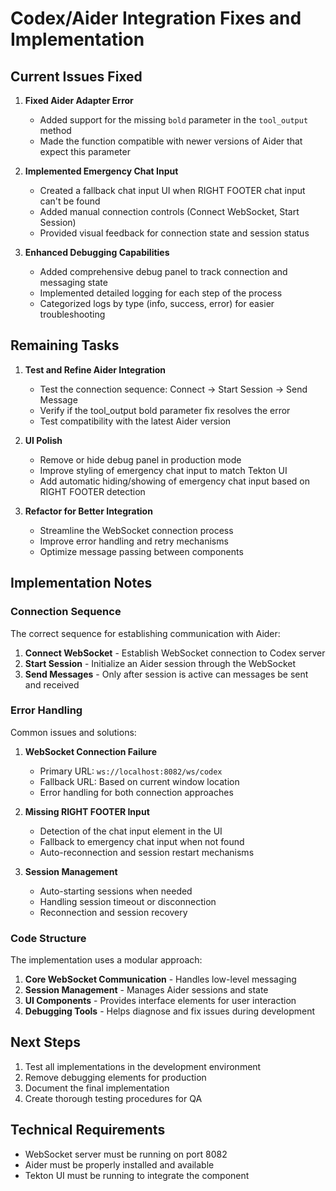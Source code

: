# Codex/Aider Integration Fixes and Implementation

## Current Issues Fixed

1. **Fixed Aider Adapter Error**
   - Added support for the missing `bold` parameter in the `tool_output` method
   - Made the function compatible with newer versions of Aider that expect this parameter

2. **Implemented Emergency Chat Input**
   - Created a fallback chat input UI when RIGHT FOOTER chat input can't be found
   - Added manual connection controls (Connect WebSocket, Start Session)
   - Provided visual feedback for connection state and session status

3. **Enhanced Debugging Capabilities**
   - Added comprehensive debug panel to track connection and messaging state
   - Implemented detailed logging for each step of the process
   - Categorized logs by type (info, success, error) for easier troubleshooting

## Remaining Tasks

1. **Test and Refine Aider Integration**
   - Test the connection sequence: Connect → Start Session → Send Message
   - Verify if the tool_output bold parameter fix resolves the error
   - Test compatibility with the latest Aider version

2. **UI Polish**
   - Remove or hide debug panel in production mode
   - Improve styling of emergency chat input to match Tekton UI
   - Add automatic hiding/showing of emergency chat input based on RIGHT FOOTER detection

3. **Refactor for Better Integration**
   - Streamline the WebSocket connection process
   - Improve error handling and retry mechanisms
   - Optimize message passing between components

## Implementation Notes

### Connection Sequence

The correct sequence for establishing communication with Aider:

1. **Connect WebSocket** - Establish WebSocket connection to Codex server
2. **Start Session** - Initialize an Aider session through the WebSocket
3. **Send Messages** - Only after session is active can messages be sent and received

### Error Handling

Common issues and solutions:

1. **WebSocket Connection Failure**
   - Primary URL: `ws://localhost:8082/ws/codex`
   - Fallback URL: Based on current window location
   - Error handling for both connection approaches

2. **Missing RIGHT FOOTER Input**
   - Detection of the chat input element in the UI
   - Fallback to emergency chat input when not found
   - Auto-reconnection and session restart mechanisms

3. **Session Management**
   - Auto-starting sessions when needed
   - Handling session timeout or disconnection
   - Reconnection and session recovery

### Code Structure

The implementation uses a modular approach:

1. **Core WebSocket Communication** - Handles low-level messaging
2. **Session Management** - Manages Aider sessions and state
3. **UI Components** - Provides interface elements for user interaction
4. **Debugging Tools** - Helps diagnose and fix issues during development

## Next Steps

1. Test all implementations in the development environment
2. Remove debugging elements for production
3. Document the final implementation
4. Create thorough testing procedures for QA

## Technical Requirements

- WebSocket server must be running on port 8082
- Aider must be properly installed and available
- Tekton UI must be running to integrate the component